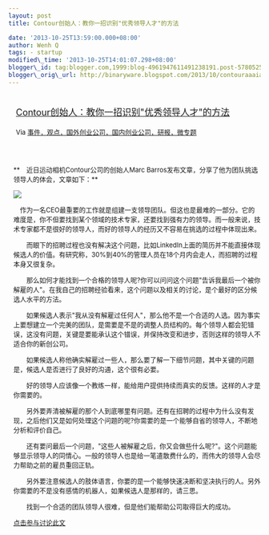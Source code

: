 ```yaml
--- 
layout: post 
title: Contour创始人：教你一招识别"优秀领导人才"的方法

date: '2013-10-25T13:59:00.000+08:00' 
author: Wenh Q
tags: - startup
modified\_time: '2013-10-25T14:01:07.298+08:00' 
blogger\_id: tag:blogger.com,1999:blog-4961947611491238191.post-5780525024281889607
blogger\_orig\_url: http://binaryware.blogspot.com/2013/10/contouraaaiaaeaaaceaaac.html
---
```

<div style="margin: 10px; padding: 5px;">

<div style="font-size: 18px;">

[Contour创始人：教你一招识别"优秀领导人才"的方法](http://www.kuailiyu.com/article/5643.html)

</div>

<div style="font-size: 13px;">

Via
[事件，观点，国外创业公司，国内创业公司，研报，微专题](http://www.kuailiyu.com/)

</div>

</div>

<div style="font-size: 13px; padding: 15px 0 10px 10px;">

**　近日运动相机Contour公司的创始人Marc
Barros发布文章，分享了他为团队挑选领导人的体会，文章如下：**

![](http://www.kuailiyu.com/uploadfile/2013/1025/20131025103850719.jpg)

　作为一名CEO最重要的工作就是组建一支领导团队。但这也是最难的一部分。它的难度是，你不但要找到某个领域的技术专家，还要找到强有力的领导。而一般来说，技术专家都不是很好的领导人，而好的领导人的经历又不容易在挑选的过程中体现出来。

　　而眼下的招聘过程也没有解决这个问题，比如LinkedIn上面的简历并不能直接体现候选人的价值。有研究称，30%到40%的管理人员在18个月内会走人，而招聘的过程本身又很复杂。

　　那么如何才能找到一个合格的领导人呢?你可以问问这个问题"告诉我最后一个被你解雇的人"。在我自己的招聘经验看来，这个问题以及相关的讨论，是个最好的区分候选人水平的方法。

　　如果候选人表示"我从没有解雇过任何人"，那么他不是一个合适的人选。因为事实上要想建立一个完美的团队，是需要是不是的调整人员结构的。每个领导人都会犯错误，这没有问题，关键是要能承认这个错误，并保持改变和进步，否则这样的领导人不适合你的新创公司。

　　如果候选人称他确实解雇过一些人，那么要了解一下细节问题，其中关键的问题是，候选人是否进行了良好的沟通，这个很有必要。

　　好的领导人应该像一个教练一样，能给用户提供持续而真实的反馈。这样的人才是你需要的。

　　另外要弄清被解雇的那个人到底哪里有问题。还有在招聘的过程中为什么没有发现，之后他们又是如何处理这个问题的呢?你需要的是一个能够自省的领导人，不断地分析和评价自己。

　　还有要问最后一个问题，"这些人被解雇之后，你又会做些什么呢?"。这个问题能够显示领导人的同情心。一般的领导人也是给一笔遣散费什么的，而伟大的领导人会尽力帮助之前的雇员重回正轨。

　　另外要注意候选人的肢体语言，你要的是一个能够快速决断和坚决执行的人。另外你需要的不是没有感情的机器人，如果候选人是那样的，请三思。

　　找到一个合适的团队领导人很难，但是他们能帮助公司取得巨大的成功。

[点击参与讨论此文](http://www.kuailiyu.com/article/5643.html?utm_source=articletail&utm_medium=RSS#comments)

</div>
